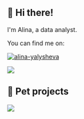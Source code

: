 ## 👾 Hi there!

I'm Alina, a data analyst. 

You can find me on:

<a href="https://in.linkedin.com/in/alina-yalysheva" target="blank"><img src="https://img.shields.io/badge/LinkedIn-0077B5?style=for-the-badge&logo=linkedin&logoColor=white" alt="alina-yalysheva"/></a> &nbsp; 

<a href="https://github.com/a-r-ya/github-readme-stats">
  <img align="center" src="https://github-readme-stats.vercel.app/api/top-langs/?username=a-r-ya&layout=compact&title_color=FFFFFF&text_color=c9cacc&icon_color=b98ae5&bg_color=1d1f21" />
</a>

## 🐶 Pet projects

<a href="https://github.com/a-r-ya/yandex-practicum-da-projects">
  <img align="center" src="https://github-readme-stats.vercel.app/api/pin/?username=a-r-ya&repo=yandex-practicum-da-projects&title_color=FFFFFF&text_color=c9cacc&icon_color=b98ae5&bg_color=1d1f21" />
</a>



<!--- ![Profile View Counter](https://komarev.com/ghpvc/?username=a-r-ya&color=blueviolet&style=flat-square) --->
